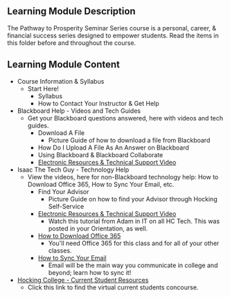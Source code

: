 ## Learning Module Description
The Pathway to Prosperity Seminar Series course is a personal, career, & financial success series designed to empower students. Read the items in this folder before and throughout the course.
## Learning Module Content
- Course Information & Syllabus
    - Start Here!
        - Syllabus
        - How to Contact Your Instructor & Get Help
- Blackboard Help - Videos and Tech Guides
    - Get your Blackboard questions answered, here with videos and tech guides.
        - Download A File
            - Picture Guide of how to download a file from Blackboard
        - How Do I Upload A File As An Answer on Blackboard
        - Using Blackboard & Blackboard Collaborate
        - [Electronic Resources & Technical Support Video](https://learn-us-east-1-prod-fleet01-xythos.s3.amazonaws.com/5df2c00b32acb/84257?response-cache-control=private%2C%20max-age%3D21600&response-content-disposition=inline%3B%20filename%2A%3DUTF-8%27%27Electronic%2520Resources%2520%2526%2520Technical%2520Support%2520Video.mp4&response-content-type=video%2Fmp4&X-Amz-Algorithm=AWS4-HMAC-SHA256&X-Amz-Date=20201027T180000Z&X-Amz-SignedHeaders=host&X-Amz-Expires=21600&X-Amz-Credential=AKIAZH6WM4PL5SJBSTP6%2F20201027%2Fus-east-1%2Fs3%2Faws4_request&X-Amz-Signature=863e4ff6b074454598a04dea399f35247ae2fbf9fa9c6def491c6e20bccb7128)
- Isaac The Tech Guy - Technology Help
    - View the videos, here for non-Blackboard technology help: How to Download Office 365, How to Sync Your Email, etc.
        - Find Your Advisor
            - Picture Guide on how to find your Advisor through Hocking Self-Service
        - [Electronic Resources & Technical Support Video](https://learn-us-east-1-prod-fleet01-xythos.s3.amazonaws.com/5df2c00b32acb/84257?response-cache-control=private%2C%20max-age%3D21600&response-content-disposition=inline%3B%20filename%2A%3DUTF-8%27%27Electronic%2520Resources%2520%2526%2520Technical%2520Support%2520Video.mp4&response-content-type=video%2Fmp4&X-Amz-Algorithm=AWS4-HMAC-SHA256&X-Amz-Date=20201027T180000Z&X-Amz-SignedHeaders=host&X-Amz-Expires=21600&X-Amz-Credential=AKIAZH6WM4PL5SJBSTP6%2F20201027%2Fus-east-1%2Fs3%2Faws4_request&X-Amz-Signature=863e4ff6b074454598a04dea399f35247ae2fbf9fa9c6def491c6e20bccb7128)
            - Watch this tutorial from Adam in IT on all HC Tech. This was posted in your Orientation, as well.
        - [How to Download Office 365](https://learn-us-east-1-prod-fleet01-xythos.s3.amazonaws.com/5df2c00b32acb/118988?response-cache-control=private%2C%20max-age%3D21600&response-content-disposition=inline%3B%20filename%2A%3DUTF-8%27%27HowtoDownloadOffice365.mp4&response-content-type=video%2Fmp4&X-Amz-Algorithm=AWS4-HMAC-SHA256&X-Amz-Date=20201027T180000Z&X-Amz-SignedHeaders=host&X-Amz-Expires=21600&X-Amz-Credential=AKIAZH6WM4PL5SJBSTP6%2F20201027%2Fus-east-1%2Fs3%2Faws4_request&X-Amz-Signature=a35cb1c1d38d7d9b468b958685d41df58eff0d4fb74733d7dbf11a2d889a7ca6)
            - You'll need Office 365 for this class and for all of your other classes.
        - [How to Sync Your Email](https://learn-us-east-1-prod-fleet01-xythos.s3.amazonaws.com/5df2c00b32acb/118989?response-cache-control=private%2C%20max-age%3D21600&response-content-disposition=inline%3B%20filename%2A%3DUTF-8%27%27HowtoSyncYourEmail.mp4&response-content-type=video%2Fmp4&X-Amz-Algorithm=AWS4-HMAC-SHA256&X-Amz-Date=20201027T180000Z&X-Amz-SignedHeaders=host&X-Amz-Expires=21600&X-Amz-Credential=AKIAZH6WM4PL5SJBSTP6%2F20201027%2Fus-east-1%2Fs3%2Faws4_request&X-Amz-Signature=fa3a37a5c7bb86336d7e8756dc207a0e4c76c67164897199b3b2ec69b9f5c9da)
            - Email will be the main way you communicate in college and beyond; learn how to sync it!
- [Hocking College - Current Student Resources](https://www.hocking.edu/current-students)
    - Click this link to find the virtual current students concourse.